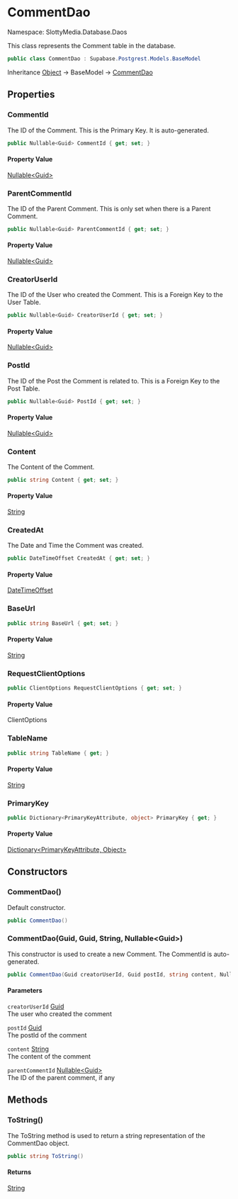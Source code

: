 # CommentDao

Namespace: SlottyMedia.Database.Daos

This class represents the Comment table in the database.

```csharp
public class CommentDao : Supabase.Postgrest.Models.BaseModel
```

Inheritance [Object](https://docs.microsoft.com/en-us/dotnet/api/system.object) → BaseModel → [CommentDao](./slottymedia.database.daos.commentdao.md)

## Properties

### **CommentId**

The ID of the Comment. This is the Primary Key. It is auto-generated.

```csharp
public Nullable<Guid> CommentId { get; set; }
```

#### Property Value

[Nullable&lt;Guid&gt;](https://docs.microsoft.com/en-us/dotnet/api/system.nullable-1)<br>

### **ParentCommentId**

The ID of the Parent Comment. This is only set when there is a Parent Comment.

```csharp
public Nullable<Guid> ParentCommentId { get; set; }
```

#### Property Value

[Nullable&lt;Guid&gt;](https://docs.microsoft.com/en-us/dotnet/api/system.nullable-1)<br>

### **CreatorUserId**

The ID of the User who created the Comment. This is a Foreign Key to the User Table.

```csharp
public Nullable<Guid> CreatorUserId { get; set; }
```

#### Property Value

[Nullable&lt;Guid&gt;](https://docs.microsoft.com/en-us/dotnet/api/system.nullable-1)<br>

### **PostId**

The ID of the Post the Comment is related to. This is a Foreign Key to the Post Table.

```csharp
public Nullable<Guid> PostId { get; set; }
```

#### Property Value

[Nullable&lt;Guid&gt;](https://docs.microsoft.com/en-us/dotnet/api/system.nullable-1)<br>

### **Content**

The Content of the Comment.

```csharp
public string Content { get; set; }
```

#### Property Value

[String](https://docs.microsoft.com/en-us/dotnet/api/system.string)<br>

### **CreatedAt**

The Date and Time the Comment was created.

```csharp
public DateTimeOffset CreatedAt { get; set; }
```

#### Property Value

[DateTimeOffset](https://docs.microsoft.com/en-us/dotnet/api/system.datetimeoffset)<br>

### **BaseUrl**

```csharp
public string BaseUrl { get; set; }
```

#### Property Value

[String](https://docs.microsoft.com/en-us/dotnet/api/system.string)<br>

### **RequestClientOptions**

```csharp
public ClientOptions RequestClientOptions { get; set; }
```

#### Property Value

ClientOptions<br>

### **TableName**

```csharp
public string TableName { get; }
```

#### Property Value

[String](https://docs.microsoft.com/en-us/dotnet/api/system.string)<br>

### **PrimaryKey**

```csharp
public Dictionary<PrimaryKeyAttribute, object> PrimaryKey { get; }
```

#### Property Value

[Dictionary&lt;PrimaryKeyAttribute, Object&gt;](https://docs.microsoft.com/en-us/dotnet/api/system.collections.generic.dictionary-2)<br>

## Constructors

### **CommentDao()**

Default constructor.

```csharp
public CommentDao()
```

### **CommentDao(Guid, Guid, String, Nullable&lt;Guid&gt;)**

This constructor is used to create a new Comment. The CommentId is auto-generated.

```csharp
public CommentDao(Guid creatorUserId, Guid postId, string content, Nullable<Guid> parentCommentId)
```

#### Parameters

`creatorUserId` [Guid](https://docs.microsoft.com/en-us/dotnet/api/system.guid)<br>
The user who created the comment

`postId` [Guid](https://docs.microsoft.com/en-us/dotnet/api/system.guid)<br>
The postId of the comment

`content` [String](https://docs.microsoft.com/en-us/dotnet/api/system.string)<br>
The content of the comment

`parentCommentId` [Nullable&lt;Guid&gt;](https://docs.microsoft.com/en-us/dotnet/api/system.nullable-1)<br>
The ID of the parent comment, if any

## Methods

### **ToString()**

The ToString method is used to return a string representation of the CommentDao object.

```csharp
public string ToString()
```

#### Returns

[String](https://docs.microsoft.com/en-us/dotnet/api/system.string)<br>
